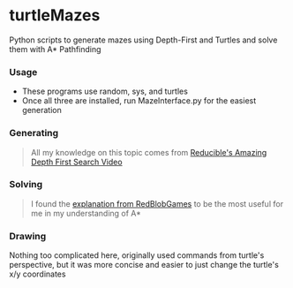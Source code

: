 # turtleMazes
Python scripts to generate mazes using Depth-First and Turtles and solve them with A* Pathfinding
### Usage
- These programs use random, sys, and turtles
- Once all three are installed, run MazeInterface.py for the easiest generation
### Generating
> All my knowledge on this topic comes from [Reducible's Amazing Depth First Search Video](https://www.youtube.com/watch?v=PMMc4VsIacU)
### Solving
> I found the [explanation from RedBlobGames](https://www.redblobgames.com/pathfinding/a-star/introduction.html) to be the most useful for me in my understanding of A*
### Drawing
Nothing too complicated here, originally used commands from turtle's perspective, but it was more concise and easier to just change the turtle's x/y coordinates
